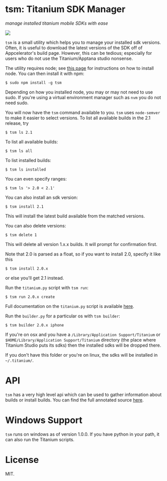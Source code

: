 # tsm: Titanium SDK Manager

*manage installed titanium mobile SDKs with ease*

<img src="https://github.com/russfrank/tsm/raw/master/shot.png">

`tsm` is a small utility which helps you to manage your installed sdk versions.
Often, it is useful to download the latest versions of the SDK off of
Appcelerator's build page.  However, this can be tedious; especially for users
who do not use the Titanium/Apptana studio nonsense.

The utility requires node; see [this page](https://github.com/joyent/node/wiki/Installation)
for instructions on how to install node.  You can then install it with npm:

```CLI
$ sudo npm install -g tsm
```

Depending on how you installed node, you may or may not need to use sudo. If
you're using a virtual environment manager such as `nvm` you do not need sudo.

You will now have the `tsm` command available to you.  `tsm` uses `node-semver`
to make it easier to select versions.  To list all available builds in the
2.1 release, try

```CLI
$ tsm ls 2.1
```

To list all available builds:

```CLI
$ tsm ls all
```

To list installed builds:

```CLI
$ tsm ls installed
```

You can even specify ranges:

```CLI
$ tsm ls '> 2.0 < 2.1'
```

You can also install an sdk version:

```CLI
$ tsm install 2.1
```

This will install the latest build available from the matched versions.

You can also delete versions:

```CLI
$ tsm delete 1
```

This will delete all version 1.x.x builds. It will prompt for confirmation
first.

Note that 2.0 is parsed as a float, so if you want to install 2.0, specify it
like this

```CLI
$ tsm install 2.0.x
```

or else you'll get 2.1 instead.

Run the `titanium.py` script with `tsm run`:

```shell
$ tsm run 2.0.x create
```

Full documentation on the `titanium.py` script is available 
[here](https://wiki.appcelerator.org/display/guides/Titanium+Command+Line+Interface).

Run the `builder.py` for a particular os with `tsm builder`:

```shell
$ tsm builder 2.0.x iphone
```

If you're on osx and you have a `/Library/Application Support/Titanium` or
`$HOME/Library/Application Support/Titanium`
directory (the place where Titanium Studio puts its sdks) then the installed
sdks will be dropped there.

If you don't have this folder or you're on linux, the sdks will be installed
in `~/.titanium/`.

# API

`tsm` has a very high level api which can be used to gather information about
builds or install builds.  You can find the full annotated source
[here](http://russfrank.us/static/tsm/).

# Windows Support

`tsm` runs on windows as of version 1.0.0. If you have python in your path,
it can also run the Titanium scripts.

# License

MIT.
